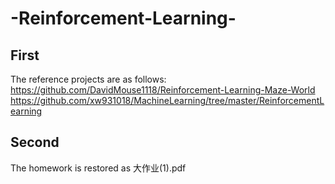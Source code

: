 # -Reinforcement-Learning-
## First
  The reference projects are as follows:
  https://github.com/DavidMouse1118/Reinforcement-Learning-Maze-World
  https://github.com/xw931018/MachineLearning/tree/master/ReinforcementLearning
  
## Second
  The homework is restored as 大作业(1).pdf
